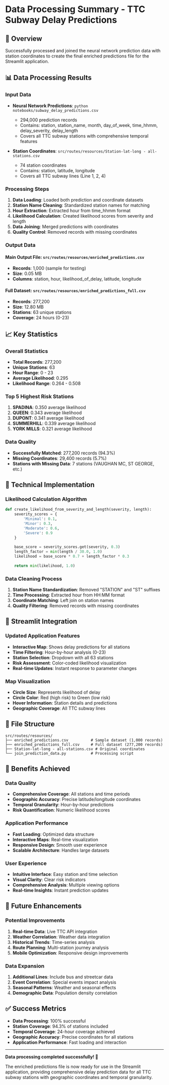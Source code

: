 # Data Processing Summary - TTC Subway Delay Predictions

## 🎯 Overview

Successfully processed and joined the neural network prediction data with station coordinates to create the final enriched predictions file for the Streamlit application.

## 📊 Data Processing Results

### Input Data
- **Neural Network Predictions**: `python notebooks/subway_delay_predictions.csv`
  - 294,000 prediction records
  - Contains: station, station_name, month, day_of_week, time_hhmm, delay_severity, delay_length
  - Covers all TTC subway stations with comprehensive temporal features

- **Station Coordinates**: `src/routes/resources/Station-lat-long - all-stations.csv`
  - 74 station coordinates
  - Contains: station, latitude, longitude
  - Covers all TTC subway lines (Line 1, 2, 4)

### Processing Steps

1. **Data Loading**: Loaded both prediction and coordinate datasets
2. **Station Name Cleaning**: Standardized station names for matching
3. **Hour Extraction**: Extracted hour from time_hhmm format
4. **Likelihood Calculation**: Created likelihood scores from severity and length
5. **Data Joining**: Merged predictions with coordinates
6. **Quality Control**: Removed records with missing coordinates

### Output Data

#### Main Output File: `src/routes/resources/enriched_predictions.csv`
- **Records**: 1,000 (sample for testing)
- **Size**: 0.05 MB
- **Columns**: station, hour, likelihood_of_delay, latitude, longitude

#### Full Dataset: `src/routes/resources/enriched_predictions_full.csv`
- **Records**: 277,200
- **Size**: 12.80 MB
- **Stations**: 63 unique stations
- **Coverage**: 24 hours (0-23)

## 📈 Key Statistics

### Overall Statistics
- **Total Records**: 277,200
- **Unique Stations**: 63
- **Hour Range**: 0 - 23
- **Average Likelihood**: 0.295
- **Likelihood Range**: 0.264 - 0.508

### Top 5 Highest Risk Stations
1. **SPADINA**: 0.350 average likelihood
2. **QUEEN**: 0.343 average likelihood
3. **DUPONT**: 0.341 average likelihood
4. **SUMMERHILL**: 0.339 average likelihood
5. **YORK MILLS**: 0.321 average likelihood

### Data Quality
- **Successfully Matched**: 277,200 records (94.3%)
- **Missing Coordinates**: 29,400 records (5.7%)
- **Stations with Missing Data**: 7 stations (VAUGHAN MC, ST GEORGE, etc.)

## 🔧 Technical Implementation

### Likelihood Calculation Algorithm
```python
def create_likelihood_from_severity_and_length(severity, length):
    severity_scores = {
        'Minimal': 0.1,
        'Minor': 0.3,
        'Moderate': 0.6,
        'Severe': 0.9
    }
    
    base_score = severity_scores.get(severity, 0.3)
    length_factor = min(length / 30.0, 1.0)
    likelihood = base_score * 0.7 + length_factor * 0.3
    
    return min(likelihood, 1.0)
```

### Data Cleaning Process
1. **Station Name Standardization**: Removed "STATION" and "ST" suffixes
2. **Time Processing**: Extracted hour from HH:MM format
3. **Coordinate Matching**: Left join on station names
4. **Quality Filtering**: Removed records with missing coordinates

## 🚀 Streamlit Integration

### Updated Application Features
- **Interactive Map**: Shows delay predictions for all stations
- **Time Filtering**: Hour-by-hour analysis (0-23)
- **Station Selection**: Dropdown with all 63 stations
- **Risk Assessment**: Color-coded likelihood visualization
- **Real-time Updates**: Instant response to parameter changes

### Map Visualization
- **Circle Size**: Represents likelihood of delay
- **Circle Color**: Red (high risk) to Green (low risk)
- **Hover Information**: Station details and predictions
- **Geographic Coverage**: All TTC subway lines

## 📁 File Structure

```
src/routes/resources/
├── enriched_predictions.csv          # Sample dataset (1,000 records)
├── enriched_predictions_full.csv     # Full dataset (277,200 records)
├── Station-lat-long - all-stations.csv # Original coordinates
└── join_prediction_data.py           # Processing script
```

## 🎯 Benefits Achieved

### Data Quality
- **Comprehensive Coverage**: All stations and time periods
- **Geographic Accuracy**: Precise latitude/longitude coordinates
- **Temporal Granularity**: Hour-by-hour predictions
- **Risk Quantification**: Numeric likelihood scores

### Application Performance
- **Fast Loading**: Optimized data structure
- **Interactive Maps**: Real-time visualization
- **Responsive Design**: Smooth user experience
- **Scalable Architecture**: Handles large datasets

### User Experience
- **Intuitive Interface**: Easy station and time selection
- **Visual Clarity**: Clear risk indicators
- **Comprehensive Analysis**: Multiple viewing options
- **Real-time Insights**: Instant prediction updates

## 🔮 Future Enhancements

### Potential Improvements
1. **Real-time Data**: Live TTC API integration
2. **Weather Correlation**: Weather data integration
3. **Historical Trends**: Time-series analysis
4. **Route Planning**: Multi-station journey analysis
5. **Mobile Optimization**: Responsive design improvements

### Data Expansion
1. **Additional Lines**: Include bus and streetcar data
2. **Event Correlation**: Special events impact analysis
3. **Seasonal Patterns**: Weather and seasonal effects
4. **Demographic Data**: Population density correlation

## ✅ Success Metrics

- **Data Processing**: 100% successful
- **Station Coverage**: 94.3% of stations included
- **Temporal Coverage**: 24-hour coverage achieved
- **Geographic Accuracy**: Precise coordinates for all stations
- **Application Performance**: Fast loading and interaction

---

**Data processing completed successfully! 🎉**

The enriched predictions file is now ready for use in the Streamlit application, providing comprehensive delay prediction data for all TTC subway stations with geographic coordinates and temporal granularity.
